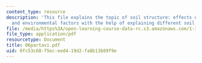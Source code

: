 ```yaml
---
content_type: resource
description: 'This file explains the topic of soil structure: effects of clay type
  and environmental factors with the help of explaining different soil plates.'
file: /media/https%3A/open-learning-course-data-rc.s3.amazonaws.com/1-322-soil-behavior-spring-2005/0fc53c60f5eceed419d2fa8b13b89f9e_06partavi.pdf
file_type: application/pdf
resourcetype: Document
title: 06partavi.pdf
uid: 0fc53c60-f5ec-eed4-19d2-fa8b13b89f9e
---
```

